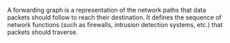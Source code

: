 A forwarding graph is a representation of the network paths that data packets should follow to reach their destination. It defines the sequence of network functions (such as firewalls, intrusion detection systems, etc.) that packets should traverse.